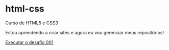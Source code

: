 # html-css
 Curso de HTML5 e CSS3

Estou aprendendo a criar sites e agora eu vou gerenciar meus repositórios!

<a href="https://enriquemk.github.io/html-css/Módulo 1/Desafios/d001/index.html">Executar o desafio 001</a>